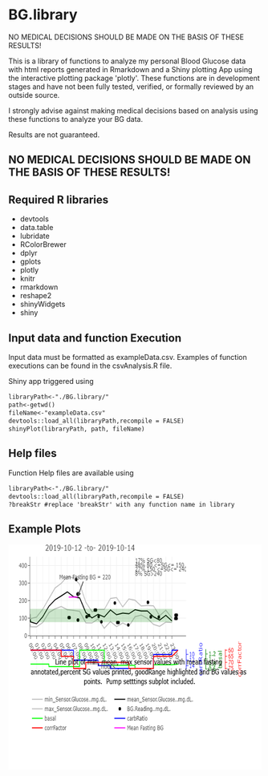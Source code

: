 # BG.library
NO MEDICAL DECISIONS SHOULD BE MADE ON THE BASIS OF THESE RESULTS!

This is a library of functions to analyze my personal Blood Glucose data with html reports generated in Rmarkdown and a Shiny plotting App using the interactive plotting package 'plotly'.  These functions are in development stages and have not been fully tested, verified, or formally reviewed by an outside source. 

I strongly advise against making medical decisions based on analysis using these functions to analyze your BG data.

Results are not guaranteed.
## NO MEDICAL DECISIONS SHOULD BE MADE ON THE BASIS OF THESE RESULTS!

## Required R libraries
- devtools
- data.table
- lubridate
- RColorBrewer
- dplyr
- gplots
- plotly  
- knitr
- rmarkdown
- reshape2
- shinyWidgets
- shiny

## Input data and function Execution
Input data must be formatted as exampleData.csv.
Examples of function executions can be found in the csvAnalysis.R file.

Shiny app triggered using

```
libraryPath<-"./BG.library/"
path<-getwd()
fileName<-"exampleData.csv"
devtools::load_all(libraryPath,recompile = FALSE) 
shinyPlot(libraryPath, path, fileName)
```


## Help files
Function Help files are available using

```
libraryPath<-"./BG.library/"
devtools::load_all(libraryPath,recompile = FALSE) 
?breakStr #replace 'breakStr' with any function name in library
```

## Example Plots
<img src="BG.library/inst/figures/linePlot.png"  height="450px" />
